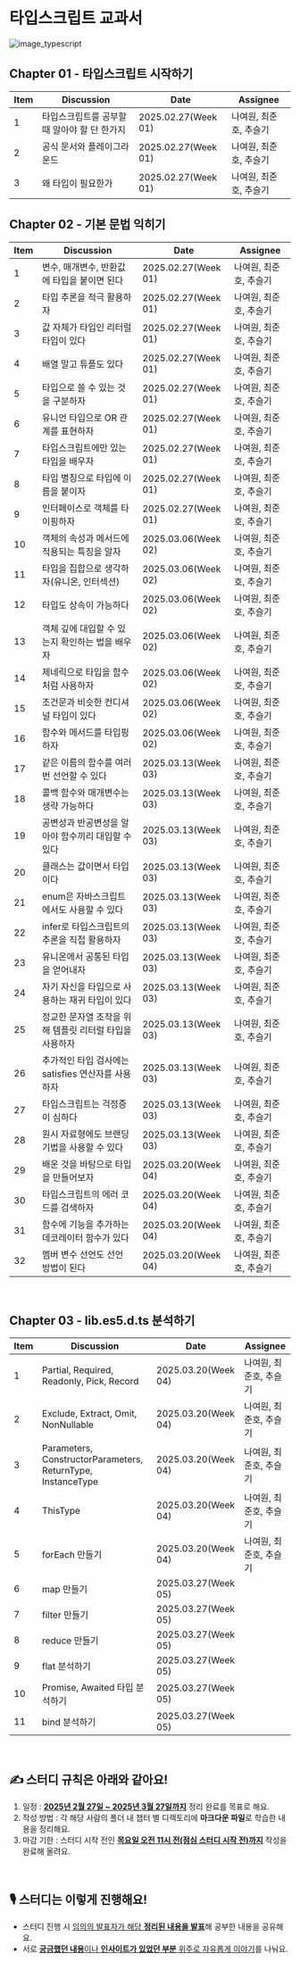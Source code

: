 # 타입스크립트 교과서

![image_typescript](https://github.com/user-attachments/assets/2963dd81-e5fd-4f4e-9a7e-c5eec99fffbf)

## Chapter 01 - 타입스크립트 시작하기

| Item | Discussion                                   | Date                | Assignee               |
| ---- | -------------------------------------------- | ------------------- | ---------------------- |
| 1    | 타입스크립트를 공부할 때 알아야 할 단 한가지 | 2025.02.27(Week 01) | 나여원, 최준호, 추슬기 |
| 2    | 공식 문서와 플레이그라운드                   | 2025.02.27(Week 01) | 나여원, 최준호, 추슬기 |
| 3    | 왜 타입이 필요한가                           | 2025.02.27(Week 01) | 나여원, 최준호, 추슬기 |

## Chapter 02 - 기본 문법 익히기

| Item | Discussion                                              | Date                | Assignee               |
| ---- | ------------------------------------------------------- | ------------------- | ---------------------- |
| 1    | 변수, 매개변수, 반환값에 타입을 붙이면 된다             | 2025.02.27(Week 01) | 나여원, 최준호, 추슬기 |
| 2    | 타입 추론을 적극 활용하자                               | 2025.02.27(Week 01) | 나여원, 최준호, 추슬기 |
| 3    | 값 자체가 타입인 리터럴 타입이 있다                     | 2025.02.27(Week 01) | 나여원, 최준호, 추슬기 |
| 4    | 배열 말고 튜플도 있다                                   | 2025.02.27(Week 01) | 나여원, 최준호, 추슬기 |
| 5    | 타입으로 쓸 수 있는 것을 구분하자                       | 2025.02.27(Week 01) | 나여원, 최준호, 추슬기 |
| 6    | 유니언 타입으로 OR 관계를 표현하자                      | 2025.02.27(Week 01) | 나여원, 최준호, 추슬기 |
| 7    | 타입스크립트에만 있는 타입을 배우자                     | 2025.02.27(Week 01) | 나여원, 최준호, 추슬기 |
| 8    | 타입 별칭으로 타입에 이름을 붙이자                      | 2025.02.27(Week 01) | 나여원, 최준호, 추슬기 |
| 9    | 인터페이스로 객체를 타이핑하자                          | 2025.02.27(Week 01) | 나여원, 최준호, 추슬기 |
| 10   | 객체의 속성과 메서드에 적용되는 특징을 알자             | 2025.03.06(Week 02) | 나여원, 최준호, 추슬기 |
| 11   | 타입을 집합으로 생각하자(유니온, 인터섹션)              | 2025.03.06(Week 02) | 나여원, 최준호, 추슬기 |
| 12   | 타입도 상속이 가능하다                                  | 2025.03.06(Week 02) | 나여원, 최준호, 추슬기 |
| 13   | 객체 깊에 대입할 수 있는지 확인하는 법을 배우자         | 2025.03.06(Week 02) | 나여원, 최준호, 추슬기 |
| 14   | 제네릭으로 타입을 함수처럼 사용하자                     | 2025.03.06(Week 02) | 나여원, 최준호, 추슬기 |
| 15   | 조건문과 비슷한 컨디셔널 타입이 있다                    | 2025.03.06(Week 02) | 나여원, 최준호, 추슬기 |
| 16   | 함수와 메서드를 타입핑하자                              | 2025.03.06(Week 02) | 나여원, 최준호, 추슬기 |
| 17   | 같은 이름의 함수를 여러 번 선언할 수 있다               | 2025.03.13(Week 03) | 나여원, 최준호, 추슬기 |
| 18   | 콜백 함수와 매개변수는 생략 가능하다                    | 2025.03.13(Week 03) | 나여원, 최준호, 추슬기 |
| 19   | 공변성과 반공변성을 알아야 함수끼리 대입할 수 있다      | 2025.03.13(Week 03) | 나여원, 최준호, 추슬기 |
| 20   | 클래스는 값이면서 타입이다                              | 2025.03.13(Week 03) | 나여원, 최준호, 추슬기 |
| 21   | enum은 자바스크립트에서도 사용할 수 있다                | 2025.03.13(Week 03) | 나여원, 최준호, 추슬기 |
| 22   | infer로 타입스크립트의 추론을 직접 활용하자             | 2025.03.13(Week 03) | 나여원, 최준호, 추슬기 |
| 23   | 유니온에서 공통된 타입을 얻어내자                       | 2025.03.13(Week 03) | 나여원, 최준호, 추슬기 |
| 24   | 자기 자신을 타입으로 사용하는 재귀 타입이 있다          | 2025.03.13(Week 03) | 나여원, 최준호, 추슬기 |
| 25   | 정교한 문자열 조작을 위해 템플릿 리터럴 타입을 사용하자 | 2025.03.13(Week 03) | 나여원, 최준호, 추슬기 |
| 26   | 추가적인 타입 검사에는 satisfies 연산자를 사용하자      | 2025.03.13(Week 03) | 나여원, 최준호, 추슬기 |
| 27   | 타입스크립트는 걱정증이 심하다                          | 2025.03.13(Week 03) | 나여원, 최준호, 추슬기 |
| 28   | 원시 자료형에도 브랜딩 기법을 사용할 수 있다            | 2025.03.13(Week 03) | 나여원, 최준호, 추슬기 |
| 29   | 배운 것을 바탕으로 타입을 만들어보자                    | 2025.03.20(Week 04) | 나여원, 최준호, 추슬기 |
| 30   | 타입스크립트의 에러 코드를 검색하자                     | 2025.03.20(Week 04) | 나여원, 최준호, 추슬기 |
| 31   | 함수에 기능을 추가하는 데코레이터 함수가 있다           | 2025.03.20(Week 04) | 나여원, 최준호, 추슬기 |
| 32   | 멤버 변수 선언도 선언 방법이 된다                       | 2025.03.20(Week 04) | 나여원, 최준호, 추슬기 |

<br />

## Chapter 03 - lib.es5.d.ts 분석하기

| Item | Discussion                                                  | Date                | Assignee               |
| ---- | ----------------------------------------------------------- | ------------------- | ---------------------- |
| 1    | Partial, Required, Readonly, Pick, Record                   | 2025.03.20(Week 04) | 나여원, 최준호, 추슬기 |
| 2    | Exclude, Extract, Omit, NonNullable                         | 2025.03.20(Week 04) | 나여원, 최준호, 추슬기 |
| 3    | Parameters, ConstructorParameters, ReturnType, InstanceType | 2025.03.20(Week 04) | 나여원, 최준호, 추슬기 |
| 4    | ThisType                                                    | 2025.03.20(Week 04) | 나여원, 최준호, 추슬기 |
| 5    | forEach 만들기                                              | 2025.03.20(Week 04) | 나여원, 최준호, 추슬기 |
| 6    | map 만들기                                                  | 2025.03.27(Week 05) |                        |
| 7    | filter 만들기                                               | 2025.03.27(Week 05) |                        |
| 8    | reduce 만들기                                               | 2025.03.27(Week 05) |                        |
| 9    | flat 분석하기                                               | 2025.03.27(Week 05) |                        |
| 10   | Promise, Awaited 타입 분석하기                              | 2025.03.27(Week 05) |                        |
| 11   | bind 분석하기                                               | 2025.03.27(Week 05) |                        |

<br />

## ✍️ 스터디 규칙은 아래와 같아요!

1.  일정 : <u>**2025년 2월 27일 ~ 2025년 3월 27일까지**</u> 정리 완료를 목표로 해요.
2.  작성 방법 : 각 해당 사람의 폴더 내 챕터 별 디렉토리에 **마크다운 파일**로 학습한 내용을 정리해요.
3.  마감 기한 : 스터디 시작 전인 <u>**목요일 오전 11시 전(점심 스터디 시작 전)까지**</u> 작성을 완료해 올려요.

<br />

## 🎙️ 스터디는 이렇게 진행해요!

- 스터디 진행 시 <u>임의의 발표자가 해당 **정리된 내용을 발표**</u>해 공부한 내용을 공유해요.
- 서로 <u>**궁금했던 내용**이나 **인사이트가 있었던 부분** 위주로 자유롭게 이야기</u>를 나눠요.

<br />
